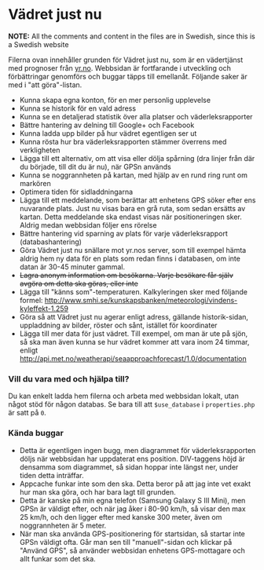 # Vädret just nu

**NOTE:** All the comments and content in the files are in Swedish, since this is a Swedish website

Filerna ovan innehåller grunden för Vädret just nu, som är en vädertjänst med prognoser från [yr.no](http://yr.no/). Webbsidan är fortfarande i utveckling och förbättringar genomförs och buggar täpps till emellanåt. Följande saker är med i "att göra"-listan.

- Kunna skapa egna konton, för en mer personlig upplevelse
- Kunna se historik för en vald adress
- Kunna se en detaljerad statistik över alla platser och väderleksrapporter
- Bättre hantering av delning till Google+ och Facebook
- Kunna ladda upp bilder på hur vädret egentligen ser ut
- Kunna rösta hur bra väderleksrapporten stämmer överrens med verkligheten
- Lägga till ett alternativ, om att visa eller dölja spårning (dra linjer från där du började, till dit du är nu), när GPSn används
- Kunna se noggrannheten på kartan, med hjälp av en rund ring runt om markören
- Optimera tiden för sidladdningarna
- Lägga till ett meddelande, som berättar att enhetens GPS söker efter ens nuvarande plats. Just nu visas bara en grå ruta, som sedan ersätts av kartan. Detta meddelande ska endast visas när positioneringen sker. Aldrig medan webbsidan följer ens rörelse
- Bättre hantering vid sparning av plats för varje väderleksrapport (databashantering)
- Göra Vädret just nu snällare mot yr.nos server, som till exempel hämta aldrig hem ny data för en plats som redan finns i databasen, om inte datan är 30-45 minuter gammal.
- ~~Lagra anonym information om besökarna. Varje besökare får själv avgöra om detta ska göras, eller inte~~
- Lägga till "känns som"-temperaturen. Kalkyleringen sker med följande formel: http://www.smhi.se/kunskapsbanken/meteorologi/vindens-kyleffekt-1.259
- Göra så att Vädret just nu agerar enligt adress, gällande historik-sidan, uppladdning av bilder, röster och sånt, istället för koordinater
- Lägga till mer data för just vädret. Till exempel, om man är ute på sjön, så ska man även kunna se hur vädret kommer att vara inom 24 timmar, enligt http://api.met.no/weatherapi/seaapproachforecast/1.0/documentation


### Vill du vara med och hjälpa till?
Du kan enkelt ladda hem filerna och arbeta med webbsidan lokalt, utan något stöd för någon databas. Se bara till att `$use_database` i `properties.php` är satt på `0`.

### Kända buggar
- Detta är egentligen ingen bugg, men diagrammet för väderleksrapporten döljs när webbsidan har uppdaterat ens position. DIV-taggens höjd är densamma som diagrammet, så sidan hoppar inte längst ner, under tiden detta inträffar.
- Appcache funkar inte som den ska. Detta beror på att jag inte vet exakt hur man ska göra, och har bara lagt till grunden.
- Detta är kanske på min egna telefon (Samsung Galaxy S III Mini), men GPSn är väldigt efter, och när jag åker i 80-90 km/h, så visar den max 25 km/h, och den ligger efter med kanske 300 meter, även om noggrannheten är 5 meter.
- När man ska använda GPS-positionering för startsidan, så startar inte GPSn väldigt ofta. Går man sen till "manuell"-sidan och klickar på "Använd GPS", så använder webbsidan enhetens GPS-mottagare och allt funkar som det ska.

